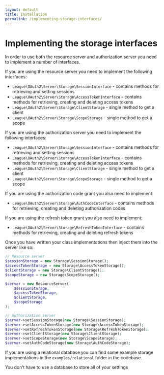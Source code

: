 ```yaml
---
layout: default
title: Installation
permalink: /implementing-storage-interfaces/
---
```


# Implementing the storage interfaces

In order to use both the resource server and authorization server you need to implement a number of interfaces.

If you are using the resource server you need to implement the following interfaces:

* `League\OAuth2\Server\Storage\SessionInterface` - contains methods for retrieving and setting sessions
* `League\OAuth2\Server\Storage\AccessTokenInterface` - contains methods for retrieving, creating and deleting access tokens
* `League\OAuth2\Server\Storage\ClientStorage` - single method to get a client
* `League\OAuth2\Server\Storage\ScopeStorage` - single method to get a scope

If you are using the authorization server you need to implement the following interfaces:

* `League\OAuth2\Server\Storage\SessionInterface` - contains methods for retrieving and setting sessions
* `League\OAuth2\Server\Storage\AccessTokenInterface` - contains methods for retrieving, creating and deleting access tokens
* `League\OAuth2\Server\Storage\ClientStorage` - single method to get a client
* `League\OAuth2\Server\Storage\ScopeStorage` - single method to get a scope

If you are using the authorization code grant you also need to implement:

* `League\OAuth2\Server\Storage\AuthCodeInterface` - contains methods for retrieving, creating and deleting authorization codes

If you are using the refresh token grant you also need to implement:

* `League\OAuth2\Server\Storage\RefreshTokenInterface` - contains methods for retrieving, creating and deleting refresh tokens

Once you have written your class implementations then inject them into the server like so:

~~~ php
// Resource server
$sessionStorage = new Storage\SessionStorage();
$accessTokenStorage = new Storage\AccessTokenStorage();
$clientStorage = new Storage\ClientStorage();
$scopeStorage = new Storage\ScopeStorage();

$server = new ResourceServer(
    $sessionStorage,
    $accessTokenStorage,
    $clientStorage,
    $scopeStorage
);

// Authorization server
$server->setSessionStorage(new Storage\SessionStorage);
$server->setAccessTokenStorage(new Storage\AccessTokenStorage);
$server->setRefreshTokenStorage(new Storage\RefreshTokenStorage);
$server->setClientStorage(new Storage\ClientStorage);
$server->setScopeStorage(new Storage\ScopeStorage);
$server->setAuthCodeStorage(new Storage\AuthCodeStorage);
~~~

If you are using a relational database you can find some example storage implementations in the `examples/relational` folder in the codebase.

You don't have to use a database to store all of your settings
